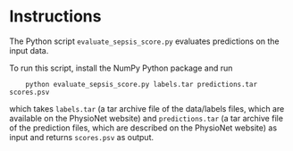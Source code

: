 # Instructions

The Python script `evaluate_sepsis_score.py` evaluates predictions on the input data.

To run this script, install the NumPy Python package and run

        python evaluate_sepsis_score.py labels.tar predictions.tar scores.psv

which takes `labels.tar` (a tar archive file of the data/labels files, which are available on the PhysioNet website) and `predictions.tar` (a tar archive file of the prediction files, which are described on the PhysioNet website) as input and returns `scores.psv` as output.
